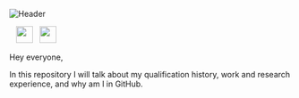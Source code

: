 ![Header](https://github.com/halkadi/halkadi/raw/main/GithubHeaders_1.png)

<a href="https://twitter.com/AlkadiHalah"></a>&nbsp;&nbsp;
<a href="https://instagram.com/halah_alkadi"><img height="30" src="https://github.com/WaylonWalker/WaylonWalker/blob/main/icon/instagram.jpg?raw=true"></a>&nbsp;&nbsp;
<a href="https://www.linkedin.com/in/halah-alkadi/"><img height="30" src="https://github.com/WaylonWalker/WaylonWalker/blob/main/icon/linkedin.png?raw=true"></a>

Hey everyone,

In this repository I will talk about my qualification history, work and research experience, and why am I in GitHub. 
